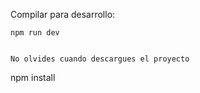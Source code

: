 Compilar para desarrollo:
```
npm run dev


No olvides cuando descargues el proyecto
```
npm install 